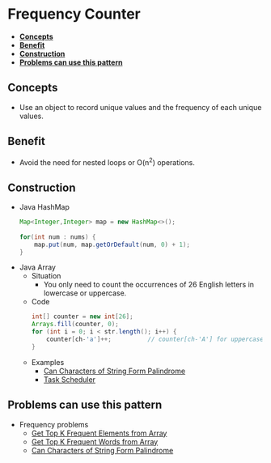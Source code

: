 # Frequency Counter

- [**Concepts**](#concepts)
- [**Benefit**](#benefit)
- [**Construction**](#construction)
- [**Problems can use this pattern**](#problems-can-use-this-pattern)

## Concepts
- Use an object to record unique values and the frequency of each unique values.

## Benefit
- Avoid the need for nested loops or O(n<sup>2</sup>) operations.

## Construction
- Java HashMap
  ```java
  Map<Integer,Integer> map = new HashMap<>();
        
  for(int num : nums) {                            
      map.put(num, map.getOrDefault(num, 0) + 1);
  }
  ```
- Java Array
   - Situation
      - You only need to count the occurrences of 26 English letters in lowercase or uppercase.
   - Code
      ```java
      int[] counter = new int[26];
      Arrays.fill(counter, 0);
      for (int i = 0; i < str.length(); i++) {
          counter[ch-'a']++;          // counter[ch-'A'] for uppercase English letter
      }
      ```
   - Examples
      - [Can Characters of String Form Palindrome]()
      - [Task Scheduler]()

## Problems can use this pattern
- Frequency problems
   - [Get Top K Frequent Elements from Array](../../../docs/problems/array/Get_Top_K_Frequent_Elements_From_Array.md)
   - [Get Top K Frequent Words from Array](../../../docs/problems/array/Get_Top_K_Frequent_Words_From_Array.md)
   - [Can Characters of String Form Palindrome](../../../docs/problems/string/palindrome/Can_Characters_Of_String_Form_Palindrome.md)
